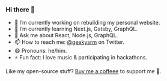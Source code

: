 ### Hi there 👋

- 🔭 I’m currently working on rebuilding my personal website.
- 🌱 I’m currently learning Next.js, Gatsby, GraphQL.
- 💬 Ask me about React, Node.js, GraphQL.
- 📫 How to reach me: [@geekysrm](https://twitter.com/geekysrm) on Twitter.
- 😄 Pronouns: he/him.
- ⚡ Fun fact: I love music & participating in hackathons.

Like my open-source stuff? [Buy me a coffeee](https://coffee.soumya.dev/) to support me 🙏.

<!--- 👯 I’m looking to collaborate on  -->
<!---- 🤔 I’m looking for help with ... -->

